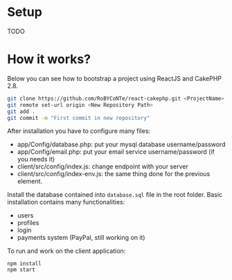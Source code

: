 # Setup 
TODO
# How it works?

Below you can see how to bootstrap a project using ReactJS and CakePHP 2.8.
```bash
git clone https://github.com/RoBYCoNTe/react-cakephp.git <ProjectName>
git remote set-url origin <New Repository Path>
git add .
git commit -m "First commit in new repository"
```
After installation you have to configure many files:
* app/Config/database.php: put your mysql database username/password
* app/Config/email.php: put your email service username/password (if you needs it)
* client/src/config/index.js: change endpoint with your server
* client/src/config/index-env.js: the same thing done for the previous element. 

Install the database contained into `database.sql` file in the root folder.
Basic installation contains many functionalities:
* users
* profiles
* login
* payments system (PayPal, still working on it)

To run and work on the client application:
```cd client
npm install
npm start
```